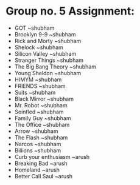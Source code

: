 # Group no. 5 Assignment:
* GOT ~shubham
* Brooklyn 9-9 ~shubham
* Rick and Morty ~shubham
* Shelock ~shubham
* Silicon Valley ~shubham
* Stranger Things ~shubham
* The Big Bang Theory ~shubham
* Young Sheldon ~shubham
* HIMYM ~shubham
* FRIENDS ~shubham
* Suits ~shubham
* Black Mirror ~shubham
* Mr. Robot ~shubham
* Seinfled ~shubham
* Family Guy ~shubham
* The Office ~shubham
* Arrow ~shubham
* The Flash ~shubham
* Narcos ~shubham
* Billions ~shubham
* Curb your enthusiasm ~arush
* Breaking Bad ~arush
* Homeland ~arush
* Better Call Saul ~arush

